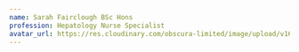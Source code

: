 ```yaml
---
name: Sarah Fairclough BSc Hons
profession: Hepatology Nurse Specialist
avatar_url: https://res.cloudinary.com/obscura-limited/image/upload/v1618340635/postscript-medical/marketing-website/Sarah_bs70di.jpg
---
```

